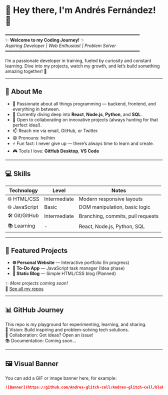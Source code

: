 # 🌌 Hey there, I'm Andrés Fernández! 👋

━━━━━━━━━━━━━━━━━━━━━━━━━━━━━━━━━━━━━━━━━━━━━━━━━━━  
✨ **Welcome to my Coding Journey!** ✨  
_Aspiring Developer | Web Enthusiast | Problem Solver_  
━━━━━━━━━━━━━━━━━━━━━━━━━━━━━━━━━━━━━━━━━━━━━━━━━━━

I’m a passionate developer in training, fueled by curiosity and constant learning. Dive into my projects, watch my growth, and let’s build something amazing together! 🚀

---

## 📌 About Me

- 👀 Passionate about all things programming — backend, frontend, and everything in between.
- 🌱 Currently diving deep into **React**, **Node.js**, **Python**, and **SQL**.
- 💞️ Open to collaborating on innovative projects (always hunting for that perfect idea!).
- 📫 Reach me via email, GitHub, or Twitter.
- 😄 Pronouns: he/him
- ⚡ Fun fact: I never give up — there’s always time to learn and create.
- 🎮 Tools I love: **GitHub Desktop**, **VS Code**

---

## 💻 Skills

| Technology       | Level      | Notes                                |
| ---------------- | ---------- | ---------------------------------- |
| 🌐 HTML/CSS      | Intermediate | Modern responsive layouts          |
| 🌐 JavaScript    | Basic      | DOM manipulation, basic logic      |
| 🛠️ Git/GitHub   | Intermediate | Branching, commits, pull requests  |
| 📚 Learning      | -          | React, Node.js, Python, SQL        |

---

## 🚀 Featured Projects

- **🌐 Personal Website** — Interactive portfolio (In progress)  
- **📝 To-Do App** — JavaScript task manager (Idea phase)  
- **📖 Static Blog** — Simple HTML/CSS blog (Planned)  

✨ *More projects coming soon!*  
🔗 [See all my repos](https://github.com/Andres-glitch-cell)

---

## 📊 GitHub Journey

This repo is my playground for experimenting, learning, and sharing.  
📌 Vision: Build inspiring and problem-solving tech solutions.  
🤝 Collaboration: Got ideas? Open an *Issue*!  
📚 Documentation: Coming soon...

---

## 🖼️ Visual Banner

You can add a GIF or image banner here, for example:

```md
![Banner](https://github.com/Andres-glitch-cell/Andres-glitch-cell/blob/main/programming-banner.gif)
